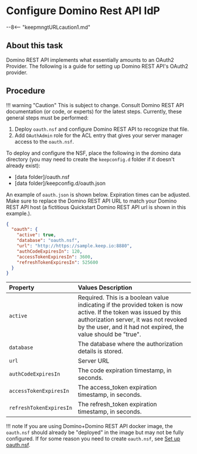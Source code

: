 # Configure Domino Rest API IdP

--8<-- "keepmngtURLcaution1.md"

## About this task

Domino REST API implements what essentially amounts to an OAuth2 Provider. The following is a guide for setting up Domino REST API's OAuth2 provider.

## Procedure

<!-- prettier-ignore -->
!!! warning "Caution"
     This is subject to change. Consult Domino REST API documentation (or code, or experts) for the latest steps. Currently, these general steps must be performed:

1. Deploy `oauth.nsf` and configure Domino REST API to recognize that file.
2. Add `OAuthAdmin` role for the ACL entry that gives your server manager access to the `oauth.nsf`.

To deploy and configure the NSF, place the following in the domino data directory (you may need to create the `keepconfig.d` folder if it doesn't already exist):

- [data folder]/oauth.nsf
- [data folder]/keepconfig.d/oauth.json

An example of `oauth.json` is shown below. Expiration times can be adjusted. Make sure to replace the Domino REST API URL to match your Domino REST API host (a fictitious Quickstart Domino REST API url is shown in this example.).

```json
{
  "oauth": {
    "active": true,
    "database": "oauth.nsf",
    "url": "http://https://sample.keep.io:8880",
    "authCodeExpiresIn": 120,
    "accessTokenExpiresIn": 3600,
    "refreshTokenExpiresIn": 525600
  }
}
```
| Property         | Values Description                                                              |
| :----------------| :------------------------------------------------------------------------ |
| `active`         | Required. This is a boolean value indicating if the provided token is now active. If the token was issued by this authorization server, it was not revoked by the user, and it had not expired, the value should be "true". |
|  `database`      | The database where the authorization details is stored.|
|  `url`                | Server URL|
|  `authCodeExpiresIn`  | The code expiration timestamp, in seconds. |
|  `accessTokenExpiresIn` | The access_token expiration timestamp, in seconds.|
|  `refreshTokenExpiresIn`|The refresh_token expiration timestamp, in seconds. |

!!! note
      If you are using Domino+Domino REST API docker image, the `oauth.nsf` should already be "deployed" in the image but may not be fully configured. If for some reason you need to create `oauth.nsf`, see [Set up oauth.nsf](../VoltMX/setupoauthnsf.md).


